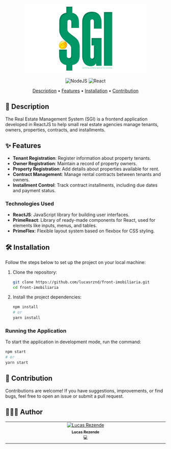 <p align="center">
  <img width="380" height="216" src="https://raw.githubusercontent.com/lucasrznd/front-imobiliaria/main/src/assets/images/logo-sgi.png">
</p>

<div align="center">

![NodeJS](https://img.shields.io/badge/node.js-6DA55F?style=for-the-badge&logo=node.js&logoColor=white)
![React](https://img.shields.io/badge/react-%2320232a.svg?style=for-the-badge&logo=react&logoColor=%2361DAFB)
</div>

<p align="center">
 <a href="#description">Description</a> • 
 <a href="#features">Features</a> • 
 <a href="#installation">Installation</a> •
 <a href="#contribution">Contribution</a> 
</p>

<h2 id="description">📙 Description</h2>
The Real Estate Management System (SGI) is a frontend application developed in ReactJS to help small real estate agencies manage tenants, owners, properties, contracts, and installments.

<h2 id="features">✨ Features</h2>

- **Tenant Registration**: Register information about property tenants.
- **Owner Registration**: Maintain a record of property owners.
- **Property Registration**: Add details about properties available for rent.
- **Contract Management**: Manage rental contracts between tenants and owners.
- **Installment Control**: Track contract installments, including due dates and payment status.

### Technologies Used

- **ReactJS**: JavaScript library for building user interfaces.
- **PrimeReact**: Library of ready-made components for React, used for elements like inputs, menus, and tables.
- **PrimeFlex**: Flexible layout system based on flexbox for CSS styling.

<h2 id="installation">🛠️ Installation</h2>

Follow the steps below to set up the project on your local machine:

1. Clone the repository:
    ```bash
    git clone https://github.com/lucasrznd/front-imobiliaria.git
    cd front-imobiliaria
    ```

2. Install the project dependencies:
    ```bash
    npm install
    # or
    yarn install
    ```

### Running the Application

To start the application in development mode, run the command:

```bash
npm start
# or
yarn start
```

<h2 id="contribution">🤝 Contribution</h2>

Contributions are welcome! If you have suggestions, improvements, or find bugs, feel free to open an issue or submit a pull request.

<h2 id="author">👨🏻‍💻 Author</h2>

<table>
  <tbody>
    <tr>
      <td align="center" valign="top" width="14.28%"><a href="https://github.com/lucasrznd"><img src="https://avatars.githubusercontent.com/u/101664450?v=4&v=" width="115px;" alt="Lucas Rezende"/><br /><sub><b>Lucas Rezende</b></sub></a><br/><a title="Código">💻</a></td>
  </tbody>
</table>
